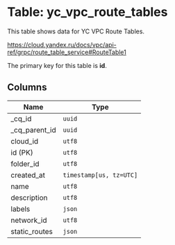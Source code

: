 # Table: yc_vpc_route_tables

This table shows data for YC VPC Route Tables.

https://cloud.yandex.ru/docs/vpc/api-ref/grpc/route_table_service#RouteTable1

The primary key for this table is **id**.

## Columns

| Name          | Type          |
| ------------- | ------------- |
|_cq_id|`uuid`|
|_cq_parent_id|`uuid`|
|cloud_id|`utf8`|
|id (PK)|`utf8`|
|folder_id|`utf8`|
|created_at|`timestamp[us, tz=UTC]`|
|name|`utf8`|
|description|`utf8`|
|labels|`json`|
|network_id|`utf8`|
|static_routes|`json`|